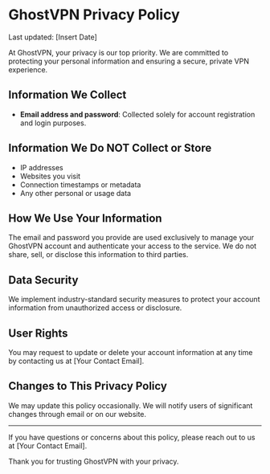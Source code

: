 # GhostVPN Privacy Policy

Last updated: [Insert Date]

At GhostVPN, your privacy is our top priority. We are committed to protecting your personal information and ensuring a secure, private VPN experience.

## Information We Collect

- **Email address and password**: Collected solely for account registration and login purposes.
  
## Information We Do NOT Collect or Store

- IP addresses
- Websites you visit
- Connection timestamps or metadata
- Any other personal or usage data

## How We Use Your Information

The email and password you provide are used exclusively to manage your GhostVPN account and authenticate your access to the service. We do not share, sell, or disclose this information to third parties.

## Data Security

We implement industry-standard security measures to protect your account information from unauthorized access or disclosure.

## User Rights

You may request to update or delete your account information at any time by contacting us at [Your Contact Email].

## Changes to This Privacy Policy

We may update this policy occasionally. We will notify users of significant changes through email or on our website.

---

If you have questions or concerns about this policy, please reach out to us at [Your Contact Email].

Thank you for trusting GhostVPN with your privacy.

